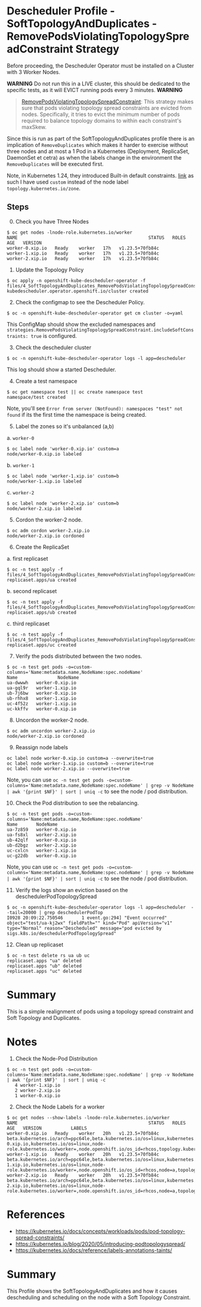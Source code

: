 # Descheduler Profile - SoftTopologyAndDuplicates - RemovePodsViolatingTopologySpreadConstraint Strategy

Before proceeding, the Descheduler Operator must be installed on a Cluster with 3 Worker Nodes.

**WARNING**
Do not run this in a LIVE cluster, this should be dedicated to the specific tests, as it will EVICT running pods every 3 minutes.
**WARNING**

> [RemovePodsViolatingTopologySpreadConstraint](https://github.com/kubernetes-sigs/descheduler#removepodsviolatingtopologyspreadconstraint): This strategy makes sure that pods violating topology spread constraints are evicted from nodes. Specifically, it tries to evict the minimum number of pods required to balance topology domains to within each constraint's maxSkew.

Since this is run as part of the SoftTopologyAndDuplicates profile there is an implication of `RemoveDuplicates` which makes it harder to exercise without three nodes and at most a 1 Pod in a Kubernetes (Deployment, ReplicaSet, DaemonSet et cetra) as when the labels change in the environment the `RemoveDuplicates` will be executed first.

Note, in Kubernetes 1.24, they introduced Built-in default constraints. [link](https://kubernetes.io/docs/concepts/scheduling-eviction/topology-spread-constraints/#internal-default-constraints) as such I have used `custom` instead of the node label `topology.kubernetes.io/zone`.

## Steps

0. Check you have Three Nodes

```
$ oc get nodes -lnode-role.kubernetes.io/worker
NAME                                                 STATUS   ROLES    AGE   VERSION
worker-0.xip.io   Ready    worker   17h   v1.23.5+70fb84c
worker-1.xip.io   Ready    worker   17h   v1.23.5+70fb84c
worker-2.xip.io   Ready    worker   17h   v1.23.5+70fb84c
```

1. Update the Topology Policy

```
$ oc apply -n openshift-kube-descheduler-operator -f files/4_SoftTopologyAndDuplicates_RemovePodsViolatingTopologySpreadConstraint.yml
kubedescheduler.operator.openshift.io/cluster created
```

2. Check the configmap to see the Descheduler Policy. 

```
$ oc -n openshift-kube-descheduler-operator get cm cluster -o=yaml
```

This ConfigMap should show the excluded namespaces and `strategies.RemovePodsViolatingTopologySpreadConstraint.includeSoftConstraints: true` is configured.

3. Check the descheduler cluster 

```
$ oc -n openshift-kube-descheduler-operator logs -l app=descheduler 
```

This log should show a started Descheduler.

4. Create a test namespace

```
$ oc get namespace test || oc create namespace test
namespace/test created
```

Note, you'll see `Error from server (NotFound): namespaces "test" not found` if its the first time the namespace is being created.


5. Label the zones so it's unbalanced (a,b)

a. `worker-0`

```
$ oc label node 'worker-0.xip.io' custom=a
node/worker-0.xip.io labeled
```

b. `worker-1`

```
$ oc label node 'worker-1.xip.io' custom=b
node/worker-1.xip.io labeled
```

c. `worker-2`

```
$ oc label node 'worker-2.xip.io' custom=b
node/worker-2.xip.io labeled
```

5. Cordon the worker-2 node.

```
$ oc adm cordon worker-2.xip.io
node/worker-2.xip.io cordoned
```

6. Create the ReplicaSet

a. first replicaset

```
$ oc -n test apply -f files/4_SoftTopologyAndDuplicates_RemovePodsViolatingTopologySpreadConstraint_rs_a.yml
replicaset.apps/ua created
```

b. second replicaset

```
$ oc -n test apply -f files/4_SoftTopologyAndDuplicates_RemovePodsViolatingTopologySpreadConstraint_rs_b.yml
replicaset.apps/ub created
```

c. third replicaset

```
$ oc -n test apply -f files/4_SoftTopologyAndDuplicates_RemovePodsViolatingTopologySpreadConstraint_rs_c.yml
replicaset.apps/uc created
```

7. Verify the pods distributed between the two nodes.

```
$ oc -n test get pods -o=custom-columns='Name:metadata.name,NodeName:spec.nodeName'
Name               NodeName
ua-dwwwh   worker-0.xip.io
ua-gql9r   worker-1.xip.io
ub-7j6bw   worker-0.xip.io
ub-rhhx8   worker-1.xip.io
uc-4f52z   worker-1.xip.io
uc-kkffv   worker-0.xip.io
```

8. Uncordon the worker-2 node.

```
$ oc adm uncordon worker-2.xip.io
node/worker-2.xip.io cordoned
```

9. Reassign node labels 

```
oc label node worker-0.xip.io custom=a --overwrite=true
oc label node worker-1.xip.io custom=b --overwrite=true
oc label node worker-2.xip.io --overwrite=true
```

Note, you can use `oc -n test get pods -o=custom-columns='Name:metadata.name,NodeName:spec.nodeName' | grep -v NodeName | awk '{print $NF}' | sort | uniq -c` to see the node / pod distribution.

10. Check the Pod distribution to see the rebalancing.

```
$ oc -n test get pods -o=custom-columns='Name:metadata.name,NodeName:spec.nodeName'
Name       NodeName
ua-7z859   worker-0.xip.io
ua-fs8xl   worker-2.xip.io
ub-42qlf   worker-0.xip.io
ub-d2bgz   worker-2.xip.io
uc-cxlcn   worker-1.xip.io
uc-g22db   worker-0.xip.io
```

Note, you can use `oc -n test get pods -o=custom-columns='Name:metadata.name,NodeName:spec.nodeName' | grep -v NodeName | awk '{print $NF}' | sort | uniq -c` to see the node / pod distribution.

11. Verify the logs show an eviction based on the deschedulerPodTopologySpread

```
$ oc -n openshift-kube-descheduler-operator logs -l app=descheduler  --tail=20000 | grep deschedulerPodTop
I0928 20:09:22.750546       1 event.go:294] "Event occurred" object="test/ua-kj2wx" fieldPath="" kind="Pod" apiVersion="v1" type="Normal" reason="Descheduled" message="pod evicted by sigs.k8s.io/deschedulerPodTopologySpread"
```

12. Clean up replicaset

```
$ oc -n test delete rs ua ub uc                                                   
replicaset.apps "ua" deleted
replicaset.apps "ub" deleted
replicaset.apps "uc" deleted
```

# Summary
This is a simple realignment of pods using a topology spread constraint and Soft Topology and Duplicates.


# Notes

1. Check the Node-Pod Distribution

```
$ oc -n test get pods -o=custom-columns='Name:metadata.name,NodeName:spec.nodeName' | grep -v NodeName | awk '{print $NF}'  | sort | uniq -c
   4 worker-1.xip.io
   2 worker-2.xip.io
   1 worker-0.xip.io
```

2. Check the Node Labels for a worker

```
$ oc get nodes --show-labels -lnode-role.kubernetes.io/worker
NAME                                                 STATUS   ROLES    AGE   VERSION           LABELS
worker-0.xip.io   Ready    worker   20h   v1.23.5+70fb84c   beta.kubernetes.io/arch=ppc64le,beta.kubernetes.io/os=linux,kubernetes.io/arch=ppc64le,kubernetes.io/hostname=worker-0.xip.io,kubernetes.io/os=linux,node-role.kubernetes.io/worker=,node.openshift.io/os_id=rhcos,topology.kubernetes.io/zone=b
worker-1.xip.io   Ready    worker   20h   v1.23.5+70fb84c   beta.kubernetes.io/arch=ppc64le,beta.kubernetes.io/os=linux,kubernetes.io/arch=ppc64le,kubernetes.io/hostname=worker-1.xip.io,kubernetes.io/os=linux,node-role.kubernetes.io/worker=,node.openshift.io/os_id=rhcos,node=a,topology.kubernetes.io/zone=a
worker-2.xip.io   Ready    worker   20h   v1.23.5+70fb84c   beta.kubernetes.io/arch=ppc64le,beta.kubernetes.io/os=linux,kubernetes.io/arch=ppc64le,kubernetes.io/hostname=worker-2.xip.io,kubernetes.io/os=linux,node-role.kubernetes.io/worker=,node.openshift.io/os_id=rhcos,node=a,topology.kubernetes.io/zone=b
```

# References

- https://kubernetes.io/docs/concepts/workloads/pods/pod-topology-spread-constraints/
- https://kubernetes.io/blog/2020/05/introducing-podtopologyspread/
- https://kubernetes.io/docs/reference/labels-annotations-taints/

# Summary

This Profile shows the SoftTopologyAndDuplicates and how it causes descheduling and scheduling on the node with a Soft Topology Constraint.
